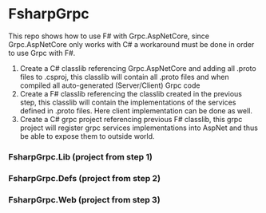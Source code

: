 # FsharpGrpc
This repo shows how to use F# with Grpc.AspNetCore, since Grpc.AspNetCore only works with C# a workaround must be done in order to use Grpc with F#.
1. Create a C# classlib referencing Grpc.AspNetCore and adding all .proto files to .csproj, this classlib will contain all .proto files and when compiled all auto-generated (Server/Client) Grpc code
2. Create a F# classlib referencing the classlib created in the previous step, this classlib will contain the implementations of the services defined in .proto files. Here client implementation can be done as well.
3. Create a C# grpc project referencing previous F# classlib, this grpc project will register grpc services implementations into AspNet and thus be able to expose them to outside world.

### FsharpGrpc.Lib (project from step 1)
### FsharpGrpc.Defs (project from step 2)
### FsharpGrpc.Web (project from step 3)
